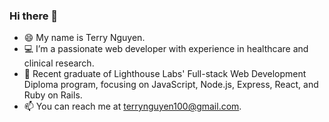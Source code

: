 ### Hi there 👋

- 😄 My name is Terry Nguyen.
- 💻 I’m a passionate web developer with experience in healthcare and clinical research.
- 🌱 Recent graduate of Lighthouse Labs' Full-stack Web Development Diploma program, focusing on JavaScript, Node.js, Express, React, and Ruby on Rails.
- 📫 You can reach me at terrynguyen100@gmail.com.
